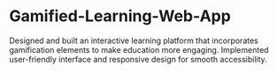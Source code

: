 # Gamified-Learning-Web-App
Designed and built an interactive learning platform that incorporates gamification elements to make education more engaging. Implemented user-friendly interface and responsive design for smooth accessibility.
